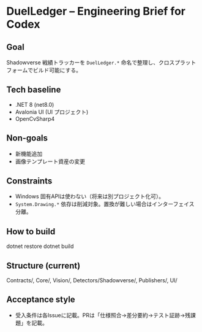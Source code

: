 # DuelLedger – Engineering Brief for Codex

## Goal
Shadowverse 戦績トラッカーを `DuelLedger.*` 命名で整理し、クロスプラットフォームでビルド可能にする。

## Tech baseline
- .NET 8 (net8.0)
- Avalonia UI (UI プロジェクト)
- OpenCvSharp4

## Non-goals
- 新機能追加
- 画像テンプレート資産の変更

## Constraints
- Windows 固有APIは使わない（将来は別プロジェクト化可）。
- `System.Drawing.*` 依存は削減対象。置換が難しい場合はインターフェイス分離。

## How to build
dotnet restore
dotnet build

## Structure (current)
Contracts/, Core/, Vision/, Detectors/Shadowverse/, Publishers/, UI/

## Acceptance style
- 受入条件は各Issueに記載。PRは「仕様照合→差分要約→テスト証跡→残課題」を記載。
